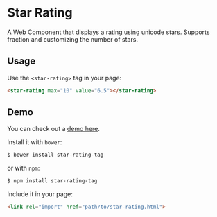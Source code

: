 # Star Rating

A Web Component that displays a rating using unicode stars. Supports fraction and customizing the number of stars.

## Usage

Use the `<star-rating>` tag in your page:

```html
<star-rating max="10" value="6.5"></star-rating>
```

## Demo

You can check out a [demo here](http://argelius.github.io/star-rating/index.html).

Install it with `bower`:

```bash
$ bower install star-rating-tag
```

or with `npm`:

```bash
$ npm install star-rating-tag
```

Include it in your page:

```html
<link rel="import" href="path/to/star-rating.html">
```
